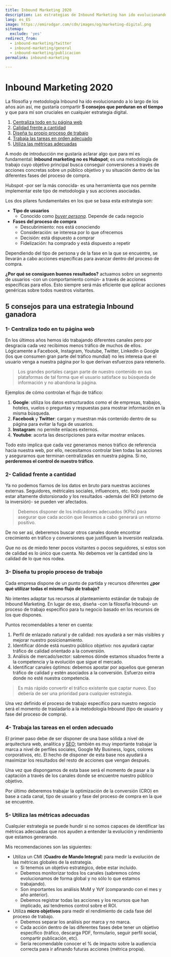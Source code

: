 ```yaml
---
title: Inbound Marketing 2020
description: Las estrategias de Inbound Marketing han ido evolucionando durante los últimos años. Aprende a sacar el máximo rendimiento con estos consejos
lang: es_ES
image: https://emirodgar.com/cdn/images/og/marketing-digital.png
sitemap:
  exclude: 'yes'
redirect_from: 
  - inbound-marketing/twitter
  - inbound-marketing/general
  - inbound-marketing/publicacion
permalink: inbound-marketing

---
```


# Inbound Marketing 2020

La filosofía y metodología Inbound ha ido evolucionando a lo largo de los años aún así, me gustaría compartir **5 consejos que perduran en el tiempo** y que para mí son cruciales en cualquier estrategia digital.

 1. [Centraliza todo en tu página web](#clave1)  
 2. [Calidad frente a cantidad](#clave2)
 3. [Diseña tu propio proceso de trabajo](#clave3) 
 4. [Trabaja las tareas en orden adecuado](#clave4)
 5. [Utiliza las métricas adecuadas](#clave5) 


A modo de introducción me gustaría aclarar algo que para mí es fundamental: **Inbound marketing no es Hubspot**; es una metodología de trabajo cuyo objetivo principal busca conseguir conversiones a través de acciones concretas sobre un público objetivo y su situación dentro de las diferentes fases del proceso de compra.

Hubspot -por ser la más conocida- es una herramienta que nos permite implementar este tipo de metodología y sus acciones asociadas.

Los dos pilares fundamentales en los que se basa esta estrategia son:

 - **Tipo de usuarios** 
   - Conocido como *[buyer persona](https://es.wikipedia.org/wiki/Persona_(experiencia_de_usuario))*. Depende de cada negocio
 - **Fases del proceso de compra**
   -  Descubrimiento: nos está conociendo
   - Consideración: se interesa por lo que ofrecemos
   - Decisión: está dispuesto a comprar
   - Fidelización: ha comprado y está dispuesto a repetir

Dependiendo del tipo de persona y de la fase en la que se encuentre, se llevarán a cabo acciones específicas para avanzar dentro del proceso de compra.

**¿Por qué se consiguen buenos resultados?** actuamos sobre un segmento de usuarios -con un comportamiento común- a través de acciones específicas para ellos. Esto siempre será más eficiente que aplicar acciones genéricas sobre todos nuestros visitantes.

## 5 consejos para una estrategia Inbound ganadora

### <a name="clave1"></a>1- Centraliza todo en tu página web

En los últimos años hemos ido trabajando diferentes canales pero por desgracia cada vez recibimos menos tráfico de muchos de ellos. Lógicamente a Facebook, Instagram, Youtube, Twitter, LinkedIn o Google (los que consumen gran parte del tráfico mundial) no les interesa que el usuario venga a nuestra página por lo que derivan esfuerzos para retenerlo. 

>Los grandes portales cargan parte de nuestro contenido en sus plataformas de tal forma que el usuario satisface su búsqueda de información y no abandona la página.

Ejemplos de cómo controlan el flujo de tráfico:

 1. **Google**: utiliza los datos estructurados como el de empresas, trabajos, hoteles, vuelos o preguntas y respuestas para mostrar información en la misma búsqueda. 
 2. **Facebook** y **Twitter**: cargan y muestran más contenido dentro de su página para evitar la fuga de usuarios.
 3. **Instagram**: no permite enlaces externos.
 5. **Youtube**: acorta las descripciones para evitar mostrar enlaces.

Todo esto implica que cada vez generamos menos tráfico de referencia hacia nuestra web, por ello, necesitamos controlar bien todas las acciones y asegurarnos que terminan centralizadas en nuestra página. Si no, **perderemos el control de nuestro tráfico**.

### <a name="clave2"></a>2- Calidad frente a cantidad

Ya no podemos fiarnos de los datos en bruto para nuestras acciones externas. Seguidores, métricales sociales, influencers, etc. todo puede estar altamente distorsionado y los resultados -además del ROI (retorno de la inversión)- se pueden ver afectados.

>Debemos disponer de los indicadores adecuados (KPIs) para asegurar que cada acción que llevamos a cabo generará un retorno positivo. 

De no ser así, deberemos buscar otros canales donde encontrar crecimiento en tráfico y conversiones que justifiquen la inversión realizada.

Que no os de miedo tener pocos visitantes o pocos seguidores, si estos son de calidad es lo único que cuenta. No debemos ver la cantidad sino la calidad de lo que nos rodea.

### <a name="clave3"></a>3- Diseña tu propio proceso de trabajo

Cada empresa dispone de un punto de partida y recursos diferentes **¿por qué utilizar todas el mismo flujo de trabajo?**

No intentes adaptar tus recursos al planteamiento estándar de trabajo de Inbound Marketing. En lugar de eso, diseña -con la filosofía Inbound- un proceso de trabajo específico para tu negocio basado en los recursos de los que dispones. 

Puntos recomendables a tener en cuenta:

 1. Perfil de enlazado natural y de calidad: nos ayudará a ser más visibles y mejorar nuestro posicionamiento.
 2. Identificar dónde está nuestro público objetivo: nos ayudará captar tráfico de calidad orientado a la conversión.
 3. Análisis de mercado/sector: sabremos dónde estamos situados frente a la competencia y la evolución que sigue el mercado.
 4. Identificar canales óptimos: debemos apostar por aquellos que generan tráfico de calidad y estén asociados a la conversión. Esfuerzo extra donde no esté nuestra competencia.
 
 > Es más rápido convertir el tráfico existente que captar nuevo. Eso debería de ser una prioridad para cualquier estrategia.

Una vez definido el proceso de trabajo específico para nuestro negocio será el momento de trasladarlo a la metodología Inbound (tipo de usuario y fase del proceso de compra).

### <a name="clave4"></a>4- Trabaja las tareas en el orden adecuado

El primer paso debe de ser disponer de una base sólida a nivel de arquitectura web, analítica y [SEO](/factores-seo); también es muy importante trabajar la marca a nivel de perfiles sociales, Google My Business, logos, colores corporativos, etc. El hecho de disponer de esta base nos ayudará a maximizar los resultados del resto de acciones que vengan después.

Una vez que dispongamos de esta base será el momento de pasar a la captación a través de los canales donde se encuentre nuestro público objetivo.

Por último deberemos trabajar la optimización de la conversión (CRO) en base a cada canal, tipo de usuario y fase del proceso de compra en la que se encuentre.

### <a name="clave5"></a>5- Utiliza las métricas adecuadas

Cualquier estrategia se puede hundir si no somos capaces de identificar las métricas adecuadas que nos ayuden a entender la evolución y rendimiento que estamos generando.

Mis recomendaciones son las siguientes:

 - Utiliza un CMI (**Cuadro de Mando Integral**) para medir la evolución de las métricas globales de la estrategia. 
   - Si tenemos un objetivo estratégico, debe estar incluido. 
   - Debemos monitorizar todos los canales (sabremos cómo evolucionamos de forma global y no sólo lo que estamos trabajando).
   - Son importantes los análisis MoM y YoY (comparando con el mes y año anterior).
   -  Debemos registrar todas las acciones y los recursos que han implicado, así tendremos control sobre el ROI.
 - Utiliza **micro objetivos** para medir el rendimiento de cada fase del proceso de trabajo.
	 - Debemos separar los análisis por marca y no marca.
	 - Cada acción dentro de las diferentes fases debe tener un objetivo específico (tráfico, descarga PDF, formulario, seguir perfil social, compartir publicación, etc).
	 - 	Sería recomendable conocer el % de impacto sobre la audiencia correcta para ir afinando futuras acciones (métrica propia).

<!--stackedit_data:
eyJoaXN0b3J5IjpbMTgyMDg3MjEwLDE4NjYyNzk2NDIsMTU0OT
YzNzg5NF19
-->